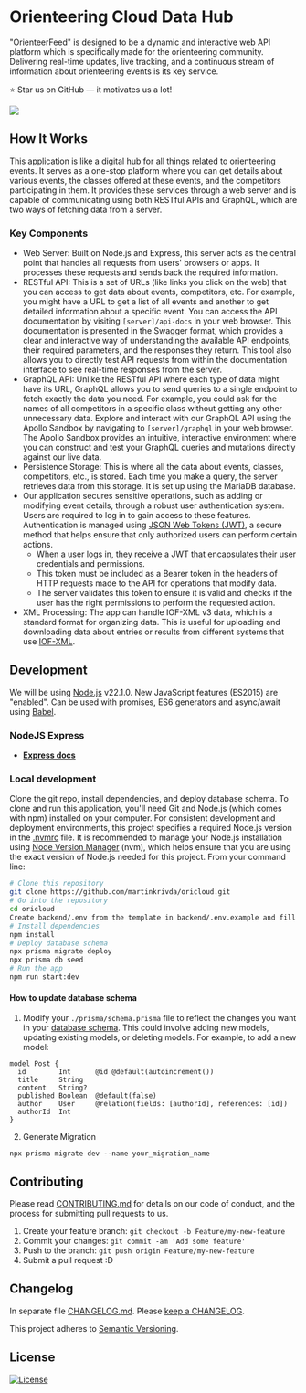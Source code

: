 # Orienteering Cloud Data Hub

"OrienteerFeed" is designed to be a dynamic and interactive web API platform which is specifically made for the orienteering community. Delivering real-time updates, live tracking, and a continuous stream of information about orienteering events is its key service.

⭐ Star us on GitHub — it motivates us a lot!

[![](https://dcbadge.limes.pink/api/server/https://discord.gg/bXHnBcNWNc)](https://discord.gg/https://discord.gg/bXHnBcNWNc)

## How It Works

This application is like a digital hub for all things related to orienteering events. It serves as a one-stop platform where you can get details about various events, the classes offered at these events, and the competitors participating in them. It provides these services through a web server and is capable of communicating using both RESTful APIs and GraphQL, which are two ways of fetching data from a server.

### Key Components

- Web Server: Built on Node.js and Express, this server acts as the central point that handles all requests from users' browsers or apps. It processes these requests and sends back the required information.
- RESTful API: This is a set of URLs (like links you click on the web) that you can access to get data about events, competitors, etc. For example, you might have a URL to get a list of all events and another to get detailed information about a specific event. You can access the API documentation by visiting `[server]/api-docs` in your web browser. This documentation is presented in the Swagger format, which provides a clear and interactive way of understanding the available API endpoints, their required parameters, and the responses they return. This tool also allows you to directly test API requests from within the documentation interface to see real-time responses from the server.
- GraphQL API: Unlike the RESTful API where each type of data might have its URL, GraphQL allows you to send queries to a single endpoint to fetch exactly the data you need. For example, you could ask for the names of all competitors in a specific class without getting any other unnecessary data. Explore and interact with our GraphQL API using the Apollo Sandbox by navigating to `[server]/graphql` in your web browser. The Apollo Sandbox provides an intuitive, interactive environment where you can construct and test your GraphQL queries and mutations directly against our live data.
- Persistence Storage: This is where all the data about events, classes, competitors, etc., is stored. Each time you make a query, the server retrieves data from this storage. It is set up using the MariaDB database.
- Our application secures sensitive operations, such as adding or modifying event details, through a robust user authentication system. Users are required to log in to gain access to these features. Authentication is managed using [JSON Web Tokens (JWT)](https://jwt.io/), a secure method that helps ensure that only authorized users can perform certain actions.
  - When a user logs in, they receive a JWT that encapsulates their user credentials and permissions.
  - This token must be included as a Bearer token in the headers of HTTP requests made to the API for operations that modify data.
  - The server validates this token to ensure it is valid and checks if the user has the right permissions to perform the requested action.
- XML Processing: The app can handle IOF-XML v3 data, which is a standard format for organizing data. This is useful for uploading and downloading data about entries or results from different systems that use [IOF-XML](https://github.com/international-orienteering-federation/datastandard-v3).

## Development

We will be using [Node.js](https://nodejs.org/) v22.1.0.
New JavaScript features (ES2015) are "enabled". Can be used with promises, ES6 generators and async/await using [Babel](https://babeljs.io/).

### NodeJS Express

- **[Express docs](https://expressjs.com/en/starter/hello-world.html)**

### Local development

Clone the git repo, install dependencies, and deploy database schema.
To clone and run this application, you'll need Git and Node.js (which comes with npm) installed on your computer. For consistent development and deployment environments, this project specifies a required Node.js version in the [.nvmrc](./.nvmrc) file. It is recommended to manage your Node.js installation using [Node Version Manager](https://github.com/nvm-sh/nvm) (nvm), which helps ensure that you are using the exact version of Node.js needed for this project. From your command line:

```bash
# Clone this repository
git clone https://github.com/martinkrivda/oricloud.git
# Go into the repository
cd oricloud
Create backend/.env from the template in backend/.env.example and fill in the credentials to your database and keys to 3rd party.
# Install dependencies
npm install
# Deploy database schema
npx prisma migrate deploy
npx prisma db seed
# Run the app
npm run start:dev
```

#### How to update database schema

1. Modify your `./prisma/schema.prisma` file to reflect the changes you want in your [database schema](https://www.prisma.io/docs/orm/prisma-schema/data-model/models). This could involve adding new models, updating existing models, or deleting models. For example, to add a new model:

```
model Post {
  id        Int      @id @default(autoincrement())
  title     String
  content   String?
  published Boolean  @default(false)
  author    User     @relation(fields: [authorId], references: [id])
  authorId  Int
}
```

2. Generate Migration

```
npx prisma migrate dev --name your_migration_name
```

## Contributing

Please read [CONTRIBUTING.md](./CONTRIBUTING.md) for details on our code of conduct, and the process for submitting pull requests to us.

1. Create your feature branch: `git checkout -b Feature/my-new-feature`
2. Commit your changes: `git commit -am 'Add some feature'`
3. Push to the branch: `git push origin Feature/my-new-feature`
4. Submit a pull request :D

## Changelog

In separate file [CHANGELOG.md](CHANGELOG.md). Please [keep a CHANGELOG](http://keepachangelog.com/).

This project adheres to [Semantic Versioning](https://semver.org/).

## License

[![License](https://img.shields.io/badge/license-GPLv3-blue.svg)](/LICENSE)
